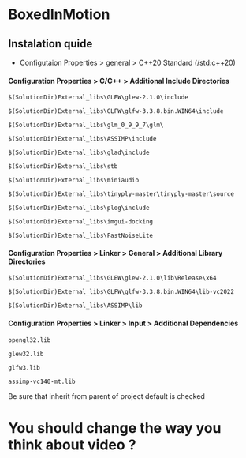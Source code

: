 # BoxedInMotion

## Instalation quide

* Configutaion Properties > general > C++20 Standard (/std:c++20)  
  
#### Configuration Properties > C/C++ > Additional Include Directories

```
$(SolutionDir)External_libs\GLEW\glew-2.1.0\include
```
  
```
$(SolutionDir)External_libs\GLFW\glfw-3.3.8.bin.WIN64\include
```

```
$(SolutionDir)External_libs\glm_0_9_9_7\glm\
```

```
$(SolutionDir)External_libs\ASSIMP\include
```

```
$(SolutionDir)External_libs\glad\include
```

```
$(SolutionDir)External_libs\stb
```

```
$(SolutionDir)External_libs\miniaudio
```

```
$(SolutionDir)External_libs\tinyply-master\tinyply-master\source
```

```
$(SolutionDir)External_libs\plog\include
```

```
$(SolutionDir)External_libs\imgui-docking
```

```
$(SolutionDir)External_libs\FastNoiseLite
```
  
  
#### Configuration Properties > Linker > General > Additional Library Directories

```
$(SolutionDir)External_libs\GLEW\glew-2.1.0\lib\Release\x64
```

```
$(SolutionDir)External_libs\GLFW\glfw-3.3.8.bin.WIN64\lib-vc2022
```

```
$(SolutionDir)External_libs\ASSIMP\lib
```


#### Configuration Properties > Linker > Input > Additional Dependencies

```
opengl32.lib
```

```
glew32.lib
```

```
glfw3.lib
```

```
assimp-vc140-mt.lib
```

Be sure that inherit from parent of project default is checked



# You should change the way you think about video ? 

